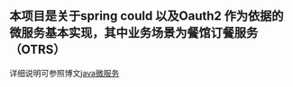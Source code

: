 ## 本项目是关于spring could 以及Oauth2 作为依据的微服务基本实现，其中业务场景为餐馆订餐服务（OTRS）

详细说明可参照博文[java微服务](https://www.jianshu.com/p/e01382d4846a)